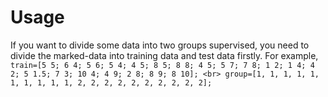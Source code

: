 # Usage
If you want to divide some data into two groups supervised, you need to divide the marked-data into training data and test data firstly. For example,<br>
`train=[5 5; 6 4; 5 6; 5 4; 4 5; 8 5; 8 8; 4 5; 5 7; 7 8; 1 2; 1 4; 4 2; 5 1.5; 7 3; 10 4; 4 9; 2 8; 8 9; 8 10]; <br>
group=[1, 1, 1, 1, 1, 1, 1, 1, 1, 1, 2, 2, 2, 2, 2, 2, 2, 2, 2, 2];`  <br>

